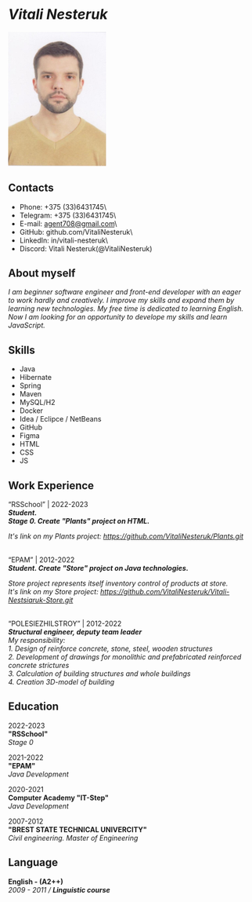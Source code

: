 # _Vitali Nesteruk_ 
<img src = "images\F1.jpg" width = 200px>

## Contacts

- Phone: +375 (33)6431745\
- Telegram: +375 (33)6431745\
- E-mail: agent708@gmail.com\
- GitHub: github.com/VitaliNesteruk\
- LinkedIn: in/vitali-nesteruk\
- Discord: Vitali Nesteruk(@VitaliNesteruk)

## About myself
_I am beginner software engineer and front-end developer with an eager\
    to work hardly and creatively. I improve my skills and expand them by\
    learning new technologies. My free time is dedicated to learning English.\
    Now I am looking for an opportunity to develope my skills and learn JavaScript._

## Skills
* Java
* Hibernate
* Spring
* Maven
* MySQL/H2
* Docker
* Idea / Eclipce / NetBeans
* GitHub
* Figma
* HTML
* CSS
* JS

## Work Experience
“RSSchool” | 2022-2023\
***Student.\
Stage 0. Create "Plants" project on HTML.***

*It's link on my Plants project: <https://github.com/VitaliNesteruk/Plants.git>*\
<br>

“EPAM” | 2012-2022\
***Student. Create "Store" project on Java technologies.***

*Store project represents itself inventory control of products at store.\
It's link on my Store project: <https://github.com/VitaliNesteruk/Vitali-Nestsiaruk-Store.git>*\
<br>

“POLESIEZHILSTROY” | 2012-2022\
***Structural engineer, deputy team leader***\
_My responsibility:\
    1. Design of reinforce concrete, stone, steel, wooden structures\
    2. Development of drawings for monolithic and prefabricated reinforced concrete strictures\
    3. Calculation of building structures and whole buildings\
    4. Creation 3D-model of building_

## Education
2022-2023\
**"RSSchool"**\
*Stage 0*

2021-2022\
**"EPAM"**\
*Java Development*

2020-2021\
**Computer Academy "IT-Step"**\
*Java Development*

2007-2012\
**"BREST STATE TECHNICAL UNIVERCITY"**\
*Civil engineering. Master of Engineering*
## Language
**English - (A2++)**\
*2009 - 2011 / **Linguistic course***